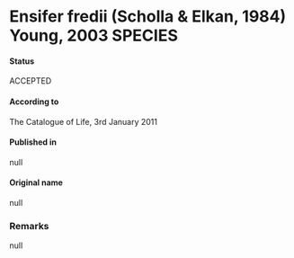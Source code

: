 # Ensifer fredii (Scholla & Elkan, 1984) Young, 2003 SPECIES

#### Status
ACCEPTED

#### According to
The Catalogue of Life, 3rd January 2011

#### Published in
null

#### Original name
null

### Remarks
null